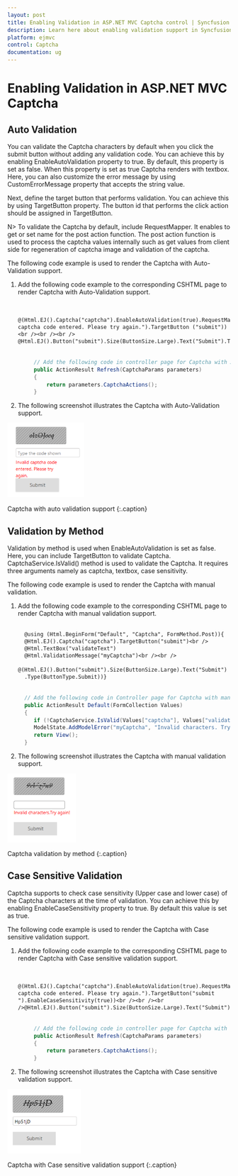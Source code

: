 ```yaml
---
layout: post
title: Enabling Validation in ASP.NET MVC Captcha control | Syncfusion
description: Learn here about enabling validation support in Syncfusion Essential ASP.NET MVC Captcha control, its elements and more.
platform: ejmvc
control: Captcha
documentation: ug
---
```


# Enabling Validation in ASP.NET MVC Captcha

## Auto Validation

You can validate the Captcha characters by default when you click the submit button without adding any validation code. You can achieve this by enabling EnableAutoValidation property to true. By default, this property is set as false. When this property is set as true Captcha renders with textbox.  Here, you can also customize the error message by using CustomErrorMessage property that accepts the string value. 

Next, define the target button that performs validation. You can achieve this by using TargetButton property. The button id that performs the click action should be assigned in TargetButton. 


N> To validate the Captcha by default, include RequestMapper. It enables to get or set name for the post action function. The post action function is used to process the captcha values internally such as get values from client side for regeneration of captcha image and validation of the captcha.



The following code example is used to render the Captcha with Auto-Validation support.

1. Add the following code example to the corresponding CSHTML page to render Captcha with Auto-Validation support.

   ~~~ cshtml
   
		@(Html.EJ().Captcha("captcha").EnableAutoValidation(true).RequestMapper("Refresh").CustomErrorMessage("Invalid captcha code entered. Please try again.").TargetButton ("submit"))<br /><br /><br />    @Html.EJ().Button("submit").Size(ButtonSize.Large).Text("Submit").Type(ButtonType.Submit)

   ~~~
   
   
   ~~~ csharp
   
		// Add the following code in controller page for Captcha with Auto-Validation support
		public ActionResult Refresh(CaptchaParams parameters)
		{
			return parameters.CaptchaActions();
		}

   ~~~
   




2. The following screenshot illustrates the Captcha with Auto-Validation support. 

![](Enabling-Validation_images/Enabling-Validation_img2.png)

Captcha with auto validation support
{:.caption}

## Validation by Method

Validation by method is used when EnableAutoValidation is set as false. Here, you can include TargetButton to validate Captcha. CaptchaService.IsValid() method is used to validate the Captcha. It requires three arguments namely as captcha, textbox, case sensitivity.

The following code example is used to render the Captcha with manual validation.

1. Add the following code example to the corresponding CSHTML page to render Captcha with manual validation support.

   ~~~ cshtml
		
	 @using (Html.BeginForm("Default", "Captcha", FormMethod.Post)){
	 @Html.EJ().Captcha("captcha").TargetButton("submit")<br />  
	 @Html.TextBox("validateText") 
	 @Html.ValidationMessage("myCaptcha")<br /><br />
	 @(Html.EJ().Button("submit").Size(ButtonSize.Large).Text("Submit")
	 .Type(ButtonType.Submit))}

   ~~~
   
   
   ~~~ csharp
   
	 // Add the following code in Controller page for Captcha with manual validation support[HttpPost]
	 public ActionResult Default(FormCollection Values) 
	 {        
		if (!CaptchaService.IsValid(Values["captcha"], Values["validateText "], true))
		ModelState.AddModelError("myCaptcha", "Invalid characters. Try again!"); 
		return View();  
	 }

   ~~~
   


2. The following screenshot illustrates the Captcha with manual validation support. 

![](Enabling-Validation_images/Enabling-Validation_img3.png)

Captcha validation by method
{:.caption}

## Case Sensitive Validation 

Captcha supports to check case sensitivity (Upper case and lower case) of the Captcha characters at the time of validation. You can achieve this by enabling EnableCaseSensitivity property to true. By default this value is set as true.

The following code example is used to render the Captcha with Case sensitive validation support.

1. Add the following code example to the corresponding CSHTML page to render Captcha with Case sensitive validation support.

   ~~~ cshtml
   
		@(Html.EJ().Captcha("captcha").EnableAutoValidation(true).RequestMapper("Refresh").CustomErrorMessage("Invalid captcha code entered. Please try again.").TargetButton("submit ").EnableCaseSensitivity(true))<br /><br /><br />@Html.EJ().Button("submit").Size(ButtonSize.Large).Text("Submit").Type(ButtonType.Submit)

   ~~~
   
   
   ~~~ csharp
   
		// Add the following code in controller page for Captcha with case sensitive validation support
		public ActionResult Refresh(CaptchaParams parameters)
		{
			return parameters.CaptchaActions();
		}

   ~~~
   


2. The following screenshot illustrates the Captcha with Case sensitive validation support. 

![](Enabling-Validation_images/Enabling-Validation_img4.png)

Captcha with Case sensitive validation support
{:.caption}
